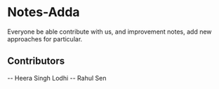 # Notes-Adda
Everyone be able contribute with us, and improvement notes, add new approaches for particular.

## Contributors
-- Heera Singh Lodhi
-- Rahul Sen
